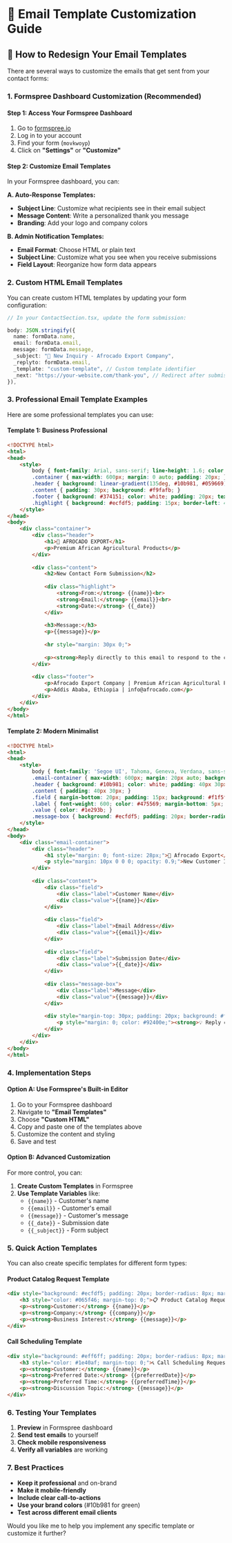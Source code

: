 # 📧 Email Template Customization Guide

## 🎨 How to Redesign Your Email Templates

There are several ways to customize the emails that get sent from your contact forms:

### **1. Formspree Dashboard Customization (Recommended)**

#### **Step 1: Access Your Formspree Dashboard**
1. Go to [formspree.io](https://formspree.io)
2. Log in to your account
3. Find your form (`movkwoyp`)
4. Click on **"Settings"** or **"Customize"**

#### **Step 2: Customize Email Templates**
In your Formspree dashboard, you can:

**A. Auto-Response Templates:**
- **Subject Line**: Customize what recipients see in their email subject
- **Message Content**: Write a personalized thank you message
- **Branding**: Add your logo and company colors

**B. Admin Notification Templates:**
- **Email Format**: Choose HTML or plain text
- **Subject Line**: Customize what you see when you receive submissions
- **Field Layout**: Reorganize how form data appears

### **2. Custom HTML Email Templates**

You can create custom HTML templates by updating your form configuration:

```typescript
// In your ContactSection.tsx, update the form submission:

body: JSON.stringify({
  name: formData.name,
  email: formData.email,
  message: formData.message,
  _subject: "🌱 New Inquiry - Afrocado Export Company",
  _replyto: formData.email,
  _template: "custom-template", // Custom template identifier
  _next: "https://your-website.com/thank-you", // Redirect after submission
}),
```

### **3. Professional Email Template Examples**

Here are some professional templates you can use:

#### **Template 1: Business Professional**
```html
<!DOCTYPE html>
<html>
<head>
    <style>
        body { font-family: Arial, sans-serif; line-height: 1.6; color: #333; }
        .container { max-width: 600px; margin: 0 auto; padding: 20px; }
        .header { background: linear-gradient(135deg, #10b981, #059669); color: white; padding: 30px; text-align: center; }
        .content { padding: 30px; background: #f9fafb; }
        .footer { background: #374151; color: white; padding: 20px; text-align: center; }
        .highlight { background: #ecfdf5; padding: 15px; border-left: 4px solid #10b981; margin: 20px 0; }
    </style>
</head>
<body>
    <div class="container">
        <div class="header">
            <h1>🌱 AFROCADO EXPORT</h1>
            <p>Premium African Agricultural Products</p>
        </div>
        
        <div class="content">
            <h2>New Contact Form Submission</h2>
            
            <div class="highlight">
                <strong>From:</strong> {{name}}<br>
                <strong>Email:</strong> {{email}}<br>
                <strong>Date:</strong> {{_date}}
            </div>
            
            <h3>Message:</h3>
            <p>{{message}}</p>
            
            <hr style="margin: 30px 0;">
            
            <p><strong>Reply directly to this email to respond to the customer.</strong></p>
        </div>
        
        <div class="footer">
            <p>Afrocado Export Company | Premium African Agricultural Products</p>
            <p>Addis Ababa, Ethiopia | info@afrocado.com</p>
        </div>
    </div>
</body>
</html>
```

#### **Template 2: Modern Minimalist**
```html
<!DOCTYPE html>
<html>
<head>
    <style>
        body { font-family: 'Segoe UI', Tahoma, Geneva, Verdana, sans-serif; margin: 0; padding: 0; background: #f8fafc; }
        .email-container { max-width: 600px; margin: 20px auto; background: white; border-radius: 12px; overflow: hidden; box-shadow: 0 4px 6px rgba(0,0,0,0.1); }
        .header { background: #10b981; color: white; padding: 40px 30px; text-align: center; }
        .content { padding: 40px 30px; }
        .field { margin-bottom: 20px; padding: 15px; background: #f1f5f9; border-radius: 8px; }
        .label { font-weight: 600; color: #475569; margin-bottom: 5px; }
        .value { color: #1e293b; }
        .message-box { background: #ecfdf5; padding: 20px; border-radius: 8px; border-left: 4px solid #10b981; }
    </style>
</head>
<body>
    <div class="email-container">
        <div class="header">
            <h1 style="margin: 0; font-size: 28px;">🌱 Afrocado Export</h1>
            <p style="margin: 10px 0 0 0; opacity: 0.9;">New Customer Inquiry</p>
        </div>
        
        <div class="content">
            <div class="field">
                <div class="label">Customer Name</div>
                <div class="value">{{name}}</div>
            </div>
            
            <div class="field">
                <div class="label">Email Address</div>
                <div class="value">{{email}}</div>
            </div>
            
            <div class="field">
                <div class="label">Submission Date</div>
                <div class="value">{{_date}}</div>
            </div>
            
            <div class="message-box">
                <div class="label">Message</div>
                <div class="value">{{message}}</div>
            </div>
            
            <div style="margin-top: 30px; padding: 20px; background: #fef3c7; border-radius: 8px; text-align: center;">
                <p style="margin: 0; color: #92400e;"><strong>💡 Reply directly to this email to respond to the customer</strong></p>
            </div>
        </div>
    </div>
</body>
</html>
```

### **4. Implementation Steps**

#### **Option A: Use Formspree's Built-in Editor**
1. Go to your Formspree dashboard
2. Navigate to **"Email Templates"**
3. Choose **"Custom HTML"**
4. Copy and paste one of the templates above
5. Customize the content and styling
6. Save and test

#### **Option B: Advanced Customization**
For more control, you can:

1. **Create Custom Templates** in Formspree
2. **Use Template Variables** like:
   - `{{name}}` - Customer's name
   - `{{email}}` - Customer's email
   - `{{message}}` - Customer's message
   - `{{_date}}` - Submission date
   - `{{_subject}}` - Form subject

### **5. Quick Action Templates**

You can also create specific templates for different form types:

#### **Product Catalog Request Template**
```html
<div style="background: #ecfdf5; padding: 20px; border-radius: 8px; margin: 20px 0;">
    <h3 style="color: #065f46; margin-top: 0;">📋 Product Catalog Request</h3>
    <p><strong>Customer:</strong> {{name}}</p>
    <p><strong>Company:</strong> {{company}}</p>
    <p><strong>Business Interest:</strong> {{message}}</p>
</div>
```

#### **Call Scheduling Template**
```html
<div style="background: #eff6ff; padding: 20px; border-radius: 8px; margin: 20px 0;">
    <h3 style="color: #1e40af; margin-top: 0;">📞 Call Scheduling Request</h3>
    <p><strong>Customer:</strong> {{name}}</p>
    <p><strong>Preferred Date:</strong> {{preferredDate}}</p>
    <p><strong>Preferred Time:</strong> {{preferredTime}}</p>
    <p><strong>Discussion Topic:</strong> {{message}}</p>
</div>
```

### **6. Testing Your Templates**

1. **Preview** in Formspree dashboard
2. **Send test emails** to yourself
3. **Check mobile responsiveness**
4. **Verify all variables** are working

### **7. Best Practices**

- **Keep it professional** and on-brand
- **Make it mobile-friendly**
- **Include clear call-to-actions**
- **Use your brand colors** (#10b981 for green)
- **Test across different email clients**

Would you like me to help you implement any specific template or customize it further?
